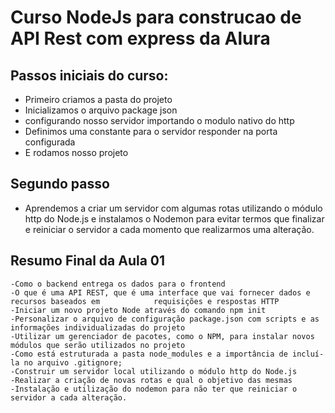 # Curso NodeJs para construcao de API Rest com express da Alura
## Passos iniciais do curso:
- Primeiro criamos a pasta do projeto
- Inicializamos o arquivo package json
- configurando nosso servidor importando o modulo nativo do http
- Definimos uma constante para o servidor responder na porta configurada
- E rodamos nosso projeto

## Segundo passo
- Aprendemos a criar um servidor com algumas rotas utilizando o módulo http do Node.js e instalamos o Nodemon para evitar termos que finalizar e reiniciar o servidor a cada momento que realizarmos uma alteração.

## Resumo Final da Aula 01
    -Como o backend entrega os dados para o frontend
    -O que é uma API REST, que é uma interface que vai fornecer dados e recursos baseados em            requisições e respostas HTTP
    -Iniciar um novo projeto Node através do comando npm init
    -Personalizar o arquivo de configuração package.json com scripts e as informações individualizadas do projeto
    -Utilizar um gerenciador de pacotes, como o NPM, para instalar novos módulos que serão utilizados no projeto
    -Como está estruturada a pasta node_modules e a importância de incluí-la no arquivo .gitignore;
    -Construir um servidor local utilizando o módulo http do Node.js
    -Realizar a criação de novas rotas e qual o objetivo das mesmas
    -Instalação e utilização do nodemon para não ter que reiniciar o servidor a cada alteração.
